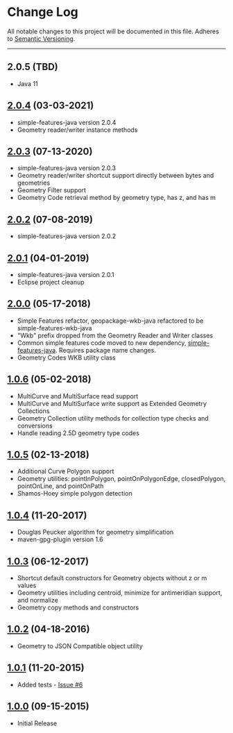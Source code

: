 # Change Log
All notable changes to this project will be documented in this file.
Adheres to [Semantic Versioning](http://semver.org/).

---

## 2.0.5 (TBD)

* Java 11

## [2.0.4](https://github.com/ngageoint/simple-features-wkb-java/releases/tag/2.0.4) (03-03-2021)

* simple-features-java version 2.0.4
* Geometry reader/writer instance methods

## [2.0.3](https://github.com/ngageoint/simple-features-wkb-java/releases/tag/2.0.3) (07-13-2020)

* simple-features-java version 2.0.3
* Geometry reader/writer shortcut support directly between bytes and geometries
* Geometry Filter support
* Geometry Code retrieval method by geometry type, has z, and has m

## [2.0.2](https://github.com/ngageoint/simple-features-wkb-java/releases/tag/2.0.2) (07-08-2019)

* simple-features-java version 2.0.2

## [2.0.1](https://github.com/ngageoint/simple-features-wkb-java/releases/tag/2.0.1) (04-01-2019)

* simple-features-java version 2.0.1
* Eclipse project cleanup

## [2.0.0](https://github.com/ngageoint/simple-features-wkb-java/releases/tag/2.0.0) (05-17-2018)

* Simple Features refactor, geopackage-wkb-java refactored to be simple-features-wkb-java
* "Wkb" prefix dropped from the Geometry Reader and Writer classes
* Common simple features code moved to new dependency, [simple-features-java](https://github.com/ngageoint/simple-features-java). Requires package name changes.
* Geometry Codes WKB utility class

## [1.0.6](https://github.com/ngageoint/geopackage-wkb-java/releases/tag/1.0.6) (05-02-2018)

* MultiCurve and MultiSurface read support
* MultiCurve and MultiSurface write support as Extended Geometry Collections
* Geometry Collection utility methods for collection type checks and conversions
* Handle reading 2.5D geometry type codes

## [1.0.5](https://github.com/ngageoint/geopackage-wkb-java/releases/tag/1.0.5) (02-13-2018)

* Additional Curve Polygon support
* Geometry utilities: pointInPolygon, pointOnPolygonEdge, closedPolygon, pointOnLine, and pointOnPath
* Shamos-Hoey simple polygon detection

## [1.0.4](https://github.com/ngageoint/geopackage-wkb-java/releases/tag/1.0.4) (11-20-2017)

* Douglas Peucker algorithm for geometry simplification
* maven-gpg-plugin version 1.6

## [1.0.3](https://github.com/ngageoint/geopackage-wkb-java/releases/tag/1.0.3) (06-12-2017)

* Shortcut default constructors for Geometry objects without z or m values
* Geometry utilities including centroid, minimize for antimeridian support, and normalize
* Geometry copy methods and constructors

## [1.0.2](https://github.com/ngageoint/geopackage-wkb-java/releases/tag/1.0.2) (04-18-2016)

* Geometry to JSON Compatible object utility

## [1.0.1](https://github.com/ngageoint/geopackage-wkb-java/releases/tag/1.0.1) (11-20-2015)

* Added tests - [Issue #6](https://github.com/ngageoint/geopackage-wkb-java/issues/6)

## [1.0.0](https://github.com/ngageoint/geopackage-wkb-java/releases/tag/1.0.0) (09-15-2015)

* Initial Release
